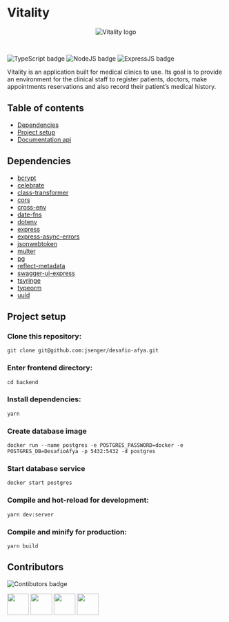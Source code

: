 # Vitality

<div align="center">
  
![Vitality logo](https://github.com/jsenger/desafio-afya/blob/frontend/frontend/public/img/vit_logo.svg)
  
</div>

<br />

![TypeScript badge](https://img.shields.io/badge/TypeScript-007ACC?style=for-the-badge&logo=typescript&logoColor=white)
![NodeJS badge](https://img.shields.io/badge/Node-JS-brightgreen)
![ExpressJS badge](https://img.shields.io/badge/Express-JS-brightgreen)

Vitality is an application built for medical clinics to use. Its goal is to provide an environment for the clinical staff to register patients, doctors, make appointments reservations and also record their patient’s medical history.

## Table of contents

- [Dependencies](#dependencies)
- [Project setup](#project-setup)
- [Documentation api](https://desafioafya.herokuapp.com/docs)

## Dependencies

- [bcrypt](https://www.npmjs.com/package/bcrypt)
- [celebrate](https://www.npmjs.com/package/celebrate)
- [class-transformer](https://www.npmjs.com/package/class-transformer)
- [cors](https://www.npmjs.com/package/cors)
- [cross-env](https://www.npmjs.com/package/cross-env)
- [date-fns](https://date-fns.org/)
- [dotenv](https://www.npmjs.com/package/dotenv)
- [express](https://expressjs.com/pt-br/)
- [express-async-errors](https://www.npmjs.com/package/express-async-errors)
- [jsonwebtoken](https://www.npmjs.com/package/jsonwebtoken)
- [multer](https://www.npmjs.com/package/multer)
- [pg](https://www.npmjs.com/package/pg)
- [reflect-metadata](https://www.npmjs.com/package/reflect-metadata)
- [swagger-ui-express](https://www.npmjs.com/package/swagger-ui-express)
- [tsyringe](https://www.npmjs.com/package/tsyringe)
- [typeorm](https://typeorm.io/#/)
- [uuid](https://www.npmjs.com/package/uuid)

## Project setup

### Clone this repository:

```
git clone git@github.com:jsenger/desafio-afya.git
```

### Enter frontend directory:

```
cd backend
```

### Install dependencies:

```
yarn
```

### Create database image

```
docker run --name postgres -e POSTGRES_PASSWORD=docker -e POSTGRES_DB=DesafioAfya -p 5432:5432 -d postgres
```

### Start database service

```
docker start postgres
```

### Compile and hot-reload for development:

```
yarn dev:server
```

### Compile and minify for production:

```
yarn build
```

## Contributors

![Contibutors badge](http://forthebadge.com/images/badges/built-by-developers.svg)

<a href="https://github.com/jsenger"><img src="https://avatars.githubusercontent.com/u/34224710?v=4" width="50" height="50" alt=""/></a>
<a href="https://github.com/luc0liv"><img src="https://avatars.githubusercontent.com/u/71158905?v=4" width="50" height="50" alt=""/></a>
<a href="https://github.com/mylycy"><img src="https://avatars.githubusercontent.com/u/83430469?v=4" width="50" height="50" alt=""/></a>
<a href="https://github.com/sillasvidal"><img src="https://avatars.githubusercontent.com/u/38226117?v=4" width="50" height="50" alt=""/></a>
